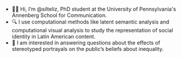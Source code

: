 - 👋🏽 Hi, I’m @silteliz, PhD student at the University of Pennsylvania's Annenberg School for Communication.
- 🔍 I use computational methods like latent semantic analysis and computational visual analysis to study the representation of social identity in Latin American content.
- 🤔 I am interested in answering questions about the effects of stereotyped portrayals on the public’s beliefs about inequality.

<!---
silteliz/silteliz is a ✨ special ✨ repository because its `README.md` (this file) appears on your GitHub profile.
You can click the Preview link to take a look at your changes.
--->
